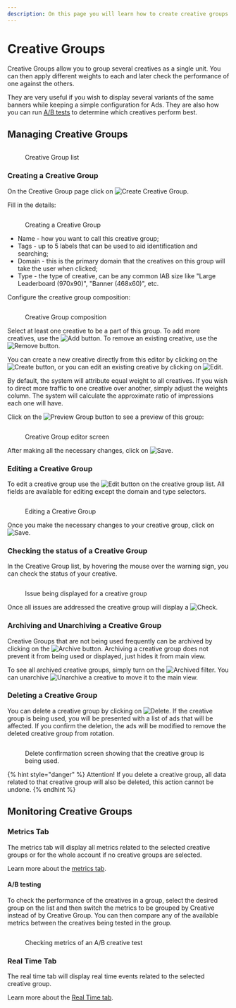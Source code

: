 ```yaml
---
description: On this page you will learn how to create creative groups to run A/B Tests.
---
```


# Creative Groups

Creative Groups allow you to group several creatives as a single unit. You can then apply different weights to each and later check the performance of one against the others.

They are very useful if you wish to display several variants of the same banners while keeping a simple configuration for Ads. They are also how you can run [A/B tests](creative-groups.md#a-b-testing) to determine which creatives perform best.

## Managing Creative Groups

<figure><img src="../../.gitbook/assets/image (3) (1) (1) (1).png" alt=""><figcaption><p>Creative Group list</p></figcaption></figure>

### Creating a Creative Group

On the Creative Group page click on <img src="../../.gitbook/assets/image (4).png" alt="Create Creative Group" data-size="line">.

Fill in the details:

<figure><img src="../../.gitbook/assets/image (143).png" alt=""><figcaption><p>Creating a Creative Group</p></figcaption></figure>

* Name - how you want to call this creative group;
* Tags - up to 5 labels that can be used to aid identification and searching;
* Domain - this is the primary domain that the creatives on this group will take the user when clicked;
* Type - the type of creative, can be any common IAB size like "Large Leaderboard (970x90)", "Banner (468x60)", etc.

Configure the creative group composition:

<figure><img src="../../.gitbook/assets/image (3) (1) (1) (1) (1).png" alt=""><figcaption><p>Creative Group composition</p></figcaption></figure>

Select at least one creative to be a part of this group. To add more creatives, use the <img src="../../.gitbook/assets/add.png" alt="Add" data-size="line"> button. To remove an existing creative, use the <img src="../../.gitbook/assets/remove.png" alt="Remove" data-size="line"> button.

You can create a new creative directly from this editor by clicking on the <img src="../../.gitbook/assets/create.png" alt="Create" data-size="line"> button, or you can edit an existing creative by clicking on <img src="../../.gitbook/assets/edit.png" alt="Edit" data-size="line">.

By default, the system will attribute equal weight to all creatives. If you wish to direct more traffic to one creative over another, simply adjust the weights column. The system will calculate the approximate ratio of impressions each one will have.

Click on the <img src="../../.gitbook/assets/preview group.png" alt="Preview Group" data-size="line"> button to see a preview of this group:

<figure><img src="../../.gitbook/assets/creative group preview.png" alt=""><figcaption><p>Creative Group editor screen</p></figcaption></figure>

After making all the necessary changes, click on <img src="../../.gitbook/assets/image (7).png" alt="Save" data-size="line">.

### Editing a Creative Group

To edit a creative group use the <img src="../../.gitbook/assets/edit.png" alt="Edit" data-size="line"> button on the creative group list. All fields are available for editing except the domain and type selectors.

<figure><img src="../../.gitbook/assets/image (6).png" alt=""><figcaption><p>Editing a Creative Group</p></figcaption></figure>

Once you make the necessary changes to your creative group, click on <img src="../../.gitbook/assets/image (7).png" alt="Save" data-size="line">.

### Checking the status of a Creative Group

In the Creative Group list, by hovering the mouse over the warning sign, you can check the status of your creative.

<figure><img src="../../.gitbook/assets/image (1) (2).png" alt=""><figcaption><p>Issue being displayed for a creative group</p></figcaption></figure>

Once all issues are addressed the creative group will display a <img src="../../.gitbook/assets/image (8).png" alt="Check" data-size="line">.

### Archiving and Unarchiving a Creative Group

Creative Groups that are not being used frequently can be archived by clicking on the <img src="../../.gitbook/assets/archive.png" alt="Archive" data-size="line"> button. Archiving a creative group does not prevent it from being used or displayed, just hides it from main view.

To see all archived creative groups, simply turn on the <img src="../../.gitbook/assets/archive filter.png" alt="Archived" data-size="line"> filter. You can unarchive <img src="../../.gitbook/assets/unarchive.png" alt="Unarchive" data-size="line"> a creative to move it to the main view.

### Deleting a Creative Group

You can delete a creative group by clicking on <img src="../../.gitbook/assets/delete.png" alt="Delete" data-size="line">. If the creative group is being used, you will be presented with a list of ads that will be affected. If you confirm the deletion, the ads will be modified to remove the deleted creative group from rotation.

<figure><img src="../../.gitbook/assets/image (9) (1) (1).png" alt=""><figcaption><p>Delete confirmation screen showing that the creative group is being used.</p></figcaption></figure>

{% hint style="danger" %}
Attention! If you delete a creative group, all data related to that creative group will also be deleted, this action cannot be undone.
{% endhint %}

## Monitoring Creative Groups

### Metrics Tab

The metrics tab will display all metrics related to the selected creative groups or for the whole account if no creative groups are selected.

Learn more about the [metrics tab](../monitoring/metrics.md).

#### A/B testing

To check the performance of the creatives in a group, select the desired group on the list and then switch the metrics to be grouped by Creative instead of by Creative Group. You can then compare any of the available metrics between the creatives being tested in the group.

<figure><img src="../../.gitbook/assets/image (4) (1) (2).png" alt=""><figcaption><p>Checking metrics of an A/B creative test</p></figcaption></figure>

### Real Time Tab

The real time tab will display real time events related to the selected creative group.

Learn more about the [Real Time tab](../demand-side-platform-dsp/real-time-tab.md).
